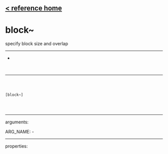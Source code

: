 [< reference home](ceammc_lib.html)
---

# block~


specify block size and overlap

---

-
<br>


---


```



[block~]


            
```

---
arguments:

ARG_NAME: -<br>

---
properties:



